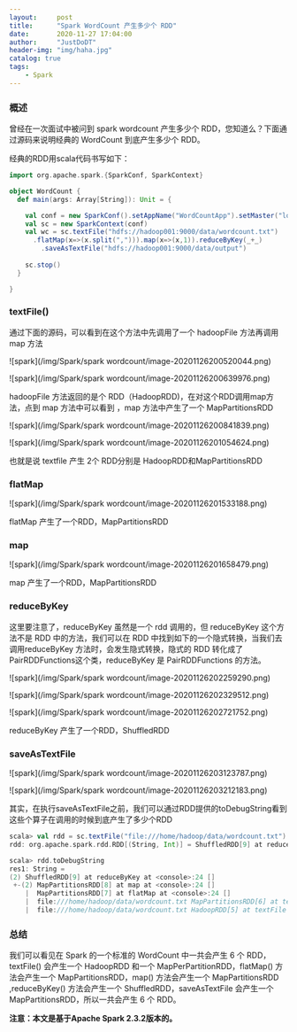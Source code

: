 ```yaml
---
layout:     post
title:      "Spark WordCount 产生多少个 RDD"
date:       2020-11-27 17:04:00
author:     "JustDoDT"
header-img: "img/haha.jpg"
catalog: true
tags:
    - Spark
---
```


### 概述

曾经在一次面试中被问到 spark wordcount 产生多少个 RDD，您知道么？下面通过源码来说明经典的 WordCount 到底产生多少个 RDD。

经典的RDD用scala代码书写如下：

~~~scala
import org.apache.spark.{SparkConf, SparkContext}

object WordCount {
  def main(args: Array[String]): Unit = {

    val conf = new SparkConf().setAppName("WordCountApp").setMaster("local[2]")
    val sc = new SparkContext(conf)
    val wc = sc.textFile("hdfs://hadoop001:9000/data/wordcount.txt")
      .flatMap(x=>(x.split(","))).map(x=>(x,1)).reduceByKey(_+_)
        .saveAsTextFile("hdfs://hadoop001:9000/data/output")
        
    sc.stop()
  }

}

~~~



### textFile()

通过下面的源码，可以看到在这个方法中先调用了一个 hadoopFile 方法再调用 map 方法

![spark](/img/Spark/spark wordcount/image-20201126200520044.png)

![spark](/img/Spark/spark wordcount/image-20201126200639976.png)


hadoopFile 方法返回的是个 RDD（HadoopRDD)，在对这个RDD调用map方法，点到 map 方法中可以看到 ，map 方法中产生了一个 MapPartitionsRDD


![spark](/img/Spark/spark wordcount/image-20201126200841839.png)

![spark](/img/Spark/spark wordcount/image-20201126201054624.png)


也就是说 textfile 产生 2个 RDD分别是 HadoopRDD和MapPartitionsRDD

###  flatMap 

![spark](/img/Spark/spark wordcount/image-20201126201533188.png)


flatMap 产生了一个RDD，MapPartitionsRDD

### map

![spark](/img/Spark/spark wordcount/image-20201126201658479.png)

map 产生了一个RDD，MapPartitionsRDD



### reduceByKey

这里要注意了，reduceByKey 虽然是一个 rdd 调用的，但 reduceByKey 这个方法不是 RDD 中的方法，我们可以在 RDD 中找到如下的一个隐式转换，当我们去调用reduceByKey 方法时，会发生隐式转换，隐式的 RDD 转化成了PairRDDFunctions这个类，reduceByKey 是 PairRDDFunctions 的方法。

![spark](/img/Spark/spark wordcount/image-20201126202259290.png)

![spark](/img/Spark/spark wordcount/image-20201126202329512.png)

![spark](/img/Spark/spark wordcount/image-20201126202721752.png)


reduceByKey 产生了一个RDD，ShuffledRDD

### saveAsTextFile

![spark](/img/Spark/spark wordcount/image-20201126203123787.png)

![spark](/img/Spark/spark wordcount/image-20201126203212183.png)

其实，在执行saveAsTextFile之前，我们可以通过RDD提供的toDebugString看到这些个算子在调用的时候到底产生了多少个RDD

~~~scala
scala> val rdd = sc.textFile("file:///home/hadoop/data/wordcount.txt").flatMap(_.split(",")).map((_,1)).reduceByKey(_+_)
rdd: org.apache.spark.rdd.RDD[(String, Int)] = ShuffledRDD[9] at reduceByKey at <console>:24

scala> rdd.toDebugString
res1: String =
(2) ShuffledRDD[9] at reduceByKey at <console>:24 []
 +-(2) MapPartitionsRDD[8] at map at <console>:24 []
    |  MapPartitionsRDD[7] at flatMap at <console>:24 []
    |  file:///home/hadoop/data/wordcount.txt MapPartitionsRDD[6] at textFile at <console>:24 []
    |  file:///home/hadoop/data/wordcount.txt HadoopRDD[5] at textFile at <console>:24 []
~~~

### 总结

我们可以看见在 Spark 的一个标准的 WordCount 中一共会产生 6 个 RDD，textFile()  会产生一个 HadoopRDD 和一个 MapPerPartitionRDD，flatMap() 方法会产生一个 MapPartitionsRDD，map()  方法会产生一个 MapPartitionsRDD ,reduceByKey() 方法会产生一个 ShuffledRDD，saveAsTextFile 会产生一个 MapPartitionsRDD，所以一共会产生 6 个 RDD。

**注意：本文是基于Apache Spark 2.3.2版本的。**

